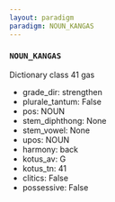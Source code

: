 ```yaml
---
layout: paradigm
paradigm: NOUN_KANGAS
---
```

### ` NOUN_KANGAS `

Dictionary class 41 gas
* grade_dir: strengthen
* plurale_tantum: False
* pos: NOUN
* stem_diphthong: None
* stem_vowel: None
* upos: NOUN
* harmony: back
* kotus_av: G
* kotus_tn: 41
* clitics: False
* possessive: False
